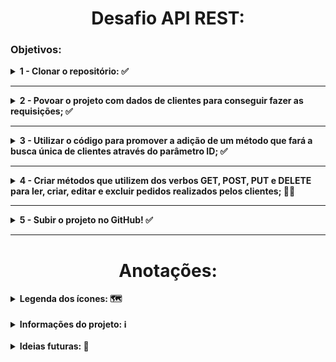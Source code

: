 <h1 align='center'>Desafio API REST:</h1>

<h3>Objetivos:</h3>

<details>
  <summary> <b>1 - Clonar o repositório: ✅ </b> </summary>
  <br>
  Através desse repositório, faça as próximas etapas do desafio: 

* https://github.com/guimendes92/cardinalidade

</details>

--------------------------------------------------

<details>
  <summary> <b>2 - Povoar o projeto com dados de clientes para conseguir fazer as requisições; ✅</b> </summary>
  <br>

* Já existe o método para criar clientes, basta criar uma requisição com os parâmetros necessários para preencher os campor da tabela;
</details>

--------------------------------------------------

<details>
  <summary> <b>3 - Utilizar o código para promover a adição de um método que fará a busca única de clientes através do parâmetro ID; ✅</b> </summary>
  <br>

* Atualmente é possível verificar as pessoas cadastradas, porém, isso gera um json com a lista de TODOS os compradores, o objetivo é buscar um comprador específico através de sua identificação única ID;
</details>

--------------------------------------------------

<details>
  <summary> <b>4 - Criar métodos que utilizem dos verbos GET, POST, PUT e DELETE para ler, criar, editar e excluir pedidos realizados pelos clientes; 👨‍💻</b> </summary>
  <br>

Esse método precisa:

* Criar um método que adiciona novos pedidos (lembrando que cada pedido pode ter um ou vários ítens inclusos) <b>(POST)</b>; ✅ 🤯
* Listar TODOS os pedidos realizados pelo cliente <b>(GET)</b>; ✅ 😀
* Listar pedidos específicos através do ID da compra <b>(GET por ID)</b>; ✅ 😀
* Permitir que os ítens dos pedidos possam ser atualizados mesmo após eles terem sido concluídos <b>(PUT)</b>; ✅ 🙂
* Excluir pedidos específicos através do ID da compra <b>(DELETE por ID)</b>; ✅ 😀
<!--* Excluir todos os pedidos realizados <b>(DELETE)</b>; 🕒-->

<details>
<summary><b>Outros métodos testados:</b> </summary>

* Cadastro de vários compradores simultâneamente, para facilitar na hora de fazer os testes <b>(POST)</b>; ✅ 🙂
* Editar o cadastro dos compradores através do ID do comprador <b>(PUT por ID)</b>; ✅ 😀
* Excluir o cadastro dos compradores através do ID do comprador <b>(DELETE por ID)</b>; ✅ 😀
* Listar todos os ítens que foram vendidos (nesse caso, somente os dados dos ítens são listados, sem relação com um número de pedido ou cliente) <b>(GET)</b>; ✅ 😀

</details>
 </details>

--------------------------------------------------
<details>
  <summary> <b>5 - Subir o projeto no GitHub! ✅</b> </summary>
  <br>

* Deixar o projeto com visibilidade pública e ir comitando as alterações! ✅
</details>

--------------------------------------------------

 <h1 align='center'>Anotações:</h1>

<details>
  <summary> <b>Legenda dos ícones: 🗺️</b> </summary>
<br>
 
* ✅ -> Finalizado
* 👨‍💻 -> Em progresso
* 🕒 -> Não iniciado
* 😀 -> baixa dificuldade
* 🙂 -> media dificuldade
* 🤯 -> alta dificuldade
 </details>
<br>

<details>
  <summary> <b>Informações do projeto: ℹ️</b> </summary>

<br>
<details> 
    <summary> <b>Acesso as tabelas: 🛢️</b> </summary>

  <br>
  Para acessar as tabelas do projeto, após iniciá-lo, acesse o link abaixo e clique em connect:

  <br>

    http://localhost:8080/h2-console/login.jsp?jsessionid=ed19cebe9f228d63816f9185f0931375

Isso é necessário porque o projeto foi desenvolvido de forma simples, com o objetivo de ser iniciado facilmente, sem a necessidade de uma estrutura MySQL local na máquina do usuário.
</details>

  --------------------------------------------------

  <details> 
    <summary> <b>Povoando as tabelas para realizar os testes: 📊</b> </summary>
    <br>
    Para testar os métodos disponíveis na aplicação, primeiro, é preciso adicionar dados a ela. Esses dados são referentes ao cadastro de clientes e criação de um pedido, e para fazermos as requisições de        criação de pedidos e cadastramento de compradores, por exemplo, aconselho que seja utilizado o Insomnia ou Postman, mas, tranquilarmente é possível utilizar outras ferramentas disponíveis! :) 

  <br>

--------------------------------------------------

  <details> 
    <summary> <b>Cadastrando clientes: 👥</b> </summary>

Para cadastramos um cliente na nossa aplicação, temos o seguinte modelo de JSON para ser lançado:

  <br>

    POST -> http://localhost:8080/comprador/cadastro

    {
    	"nome" : "Ada",
    	"sobrenome" : "Wong",
    	"idade" : "28"
    }

Esse modelo acima, adiciona os clientes de forma unitária (um por vez), mas, caso queira cadastrar vários compradores, pode ser utilizado esse modelo de JSON:

    POST -> http://localhost:8080/comprador/cadastro/massa/testes

    [
        {
            "nome" : "Heather",
            "sobrenome" : "Mason",
            "idade" : "20"
        },
        {
            "nome" : "Leon",
            "sobrenome" : "Scott Kennedy",
            "idade" : "30"
        },
        {
            "nome" : "Ada",
            "sobrenome" : "Wong",
            "idade" : "28"
        }
    ]

  </details>

--------------------------------------------------

   <details> 
    <summary> <b>Listando TODOS os clientes cadastrados: 📋</b> </summary>

Para verificarmos todos os clientes cadastrados na nossa aplicação, utilize o comando abaixo:
<br>

    GET -> http://localhost:8080/comprador/listar/compradores

Essa listagem dos compradores adicionados, pode também ser realizadas por consultas diretas na nossa tabela, com o seguinte comando:

    SELECT * FROM comprador

  </details>

<br>
<details>
<summary><b>Mapa de verbos para as requisições de cadastrar comprador:</b></summary>

![img.png](src/images/v2-mapa-verbos-cadastro-comprador.png)
</details>

  </details>

<br>
<details>
<summary><b>Criando um pedido:</b></summary>

Para criar um pedido, é importante que já tenhamos no mínimo um comprador cadastrado, para conseguir atrelá-lo a compra. <b>No início de nosso JSON, temos "comprador" {id}, nesse id, deve ser adicionado o número de id do cliente que queremos atrelar ao pedido, nesse exemplo, será o cliente de id = 2</b>.

    {
        "comprador": {
        "id": 2
        },
        "listaDeItens": [
            {
                "descricao": "Figuras Studios Ghibli Hauru, Totoro, Catbus e Outros",
                "valor": 189.90
            },
            {
                "descricao": "DVD Anime Violet Evergarden 1ª Temporada",
                "valor": 29.90
            },
            {
                "descricao": "Blu-ray Túmulo dos Vaga-lumes - Filme Ghibli 1988 em alta definição.",
                "valor": 29.90
            }
        ]
    }


</details>

<br>
<details>
<summary>Atualizando um ítem do pedido: </summary>

Para atualizar um ítem do pedido, usamos o PUT, e ele editará a descrição e/ou valor de um dos nossos ítens declarados.

Em exemplo, no tópico "Criando um pedido" temos um JSON com 3 ítens adquiridos pelo comprador de id 1.

Vamos supor que eu queira editar o terceiro ítem que tem os seguintes dados:

    {
        "descricao": "Blu-ray Túmulo dos Vaga-lumes - Filme Ghibli 1988 em alta definição.",
        "valor": 29.90
    }

Por este aqui:

    {
        "descricao": "DVD Blu-ray Crianças Lobo (Wolf Children) - Preço promocional!",
        "valor": 20.90
    }
    
Para isso, precisaríamos de 2 informações:

* <b>'ID' do PEDIDO</b>
* <b>'ID' do ÍTEM</b>

Vamos pressupor que o 'ID' do PEDIDO seja = 1 e o 'ID' do ÍTEM que desejamos alterar, seja = 3. Nessas condições, a nossa requisição ficaria assim:

    PUT -> http://localhost:8080/pedidos/1/itens/3

E o nosso JSON seria o mesmo que vimos acima, contendo os novos dados:
    
    {
        "descricao": "DVD Blu-ray Crianças Lobo (Wolf Children) - Preço promocional!",
        "valor": 20.90
    }

Dessa forma, os outros ítens do nosso pedido ficariam intactos, e somente um em específico seria alterado.

</details>

<br>
<details>
<summary><b>Excluir um pedido pelo ID:</b></summary>

<p>Para excluirmos um pedido da nossa base de dados, precisamos de um dado, o 'ID' do pedido. </p>

<p>Na nossa requisição, precisaremos somente passar o 'ID' do pedido que queremos excluir, e ele será totalmente apagado da nossa aplicação.</p>

O corpo da requisição ficaria assim:

    DELETE -> http://localhost:8080/pedidos/1

<p>Nesse exemplo, estamos a abrir uma requisição para que o pedido de 'id' = 1 seja excluído.</p> 

<p><b>Vale lembrar que, uma vez excluído, o pedido não poderá mais ser recuperado!</b></p>

</details>

<br>
<details>
<summary><b>Mapa de verbos para as requisições de PEDIDOS</b></summary>

![imagem](src/images/mapa-verbos-cadastro-e-consulta-pedido-comprador.png)
</details>

 </details>

<br>

 <details>
   <summary><b>Ideias futuras: 💭</b></summary>
<br>   
<details>
     <summary>Cadastro de endereço de clientes facilitado: </summary>
     
   <p>Temos a tabela de "endereço" e "cidade", que devem conter os dados de endereço dos compradores. O objetivo é, conectar a aplicação com a API do ViaCEP, de forma que baste somente adicionar o CEP,          complemento e número da casa para termos os dados de endereço dos clientes preenchidos.</p>
   
   <p>A utilização da API ViaCEP facilitaria o trabalho de cadastro dos endereços, visto que dados como:</p>
  
     * nome da rua
     * município
     * cidade
     * bairro

   <p>Já seriam automaticamente preenchidos, diminuindo as chances de adicionar um endereço inexistente e trazendo uma maior facilidade no cadastro.</p>

   <p>Informações sobre a API ViaCEP: </p>

     https://viacep.com.br/
    
   </details>
   
 </details>

<!-- ![Loading](https://media.giphy.com/media/xTkcEQACH24SMPxIQg/giphy.gif) -->

